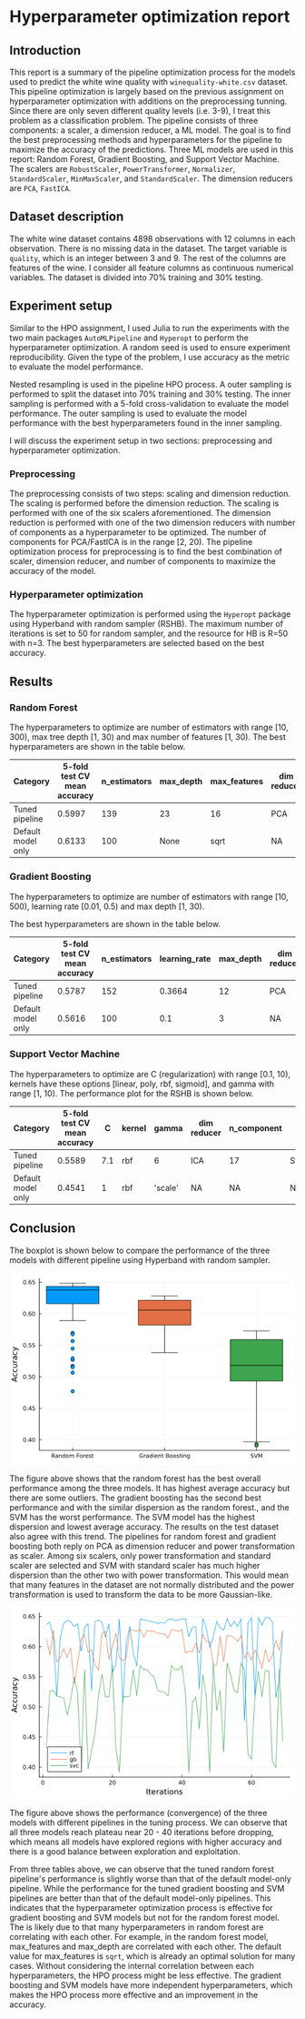 # Hyperparameter optimization report

## Introduction

This report is a summary of the pipeline optimization process for the models used to predict the white wine quality with `winequality-white.csv` dataset. This pipeline optimization is largely based on the previous assignment on hyperparameter optimization with additions on the preprocessing tunning. Since there are only seven different quality levels (i.e. 3-9), I treat this problem as a classification problem. The pipeline consists of three components: a scaler, a dimension reducer, a ML model. The goal is to find the best preprocessing methods and hyperparameters for the pipeline to maximize the accuracy of the predictions. Three ML models are used in this report: Random Forest, Gradient Boosting, and Support Vector Machine. The scalers are `RobustScaler`, `PowerTransformer`, `Normalizer`, `StandardScaler`, `MinMaxScaler`, and `StandardScaler`. The dimension reducers are `PCA`, `FastICA`.

## Dataset description

The white wine dataset contains 4898 observations with 12 columns in each observation. There is no missing data in the dataset. The target variable is `quality`, which is an integer between 3 and 9. The rest of the columns are features of the wine. I consider all feature columns as continuous numerical variables. The dataset is divided into 70% training and 30% testing.

## Experiment setup

Similar to the HPO assignment, I used Julia to run the experiments with the two main packages `AutoMLPipeline` and `Hyperopt` to perform the hyperparameter optimization. A random seed is used to ensure experiment reproducibility. Given the type of the problem, I use accuracy as the metric to evaluate the model performance.

Nested resampling is used in the pipeline HPO process. A outer sampling is performed to split the dataset into 70% training and 30% testing. The inner sampling is performed with a 5-fold cross-validation to evaluate the model performance. The outer sampling is used to evaluate the model performance with the best hyperparameters found in the inner sampling.

I will discuss the experiment setup in two sections: preprocessing and hyperparameter optimization.

### Preprocessing

The preprocessing consists of two steps: scaling and dimension reduction. The scaling is performed before the dimension reduction. The scaling is performed with one of the six scalers aforementioned. The dimension reduction is performed with one of the two dimension reducers with number of components as a hyperparameter to be optimized. The number of components for PCA/FastICA is in the range [2, 20). The pipeline optimization process for preprocessing is to find the best combination of scaler, dimension reducer, and number of components to maximize the accuracy of the model.


### Hyperparameter optimization

The hyperparameter optimization is performed using the `Hyperopt` package using Hyperband with random sampler (RSHB). The maximum number of iterations is set to 50 for random sampler, and the resource for HB is R=50 with n=3. The best hyperparameters are selected based on the best accuracy.

## Results

### Random Forest

The hyperparameters to optimize are number of estimators with range [10, 300), max tree depth [1, 30) and max number of features [1, 30). The best hyperparameters are shown in the table below.

| Category |5-fold test CV mean accuracy | n_estimators | max_depth | max_features | dim reducer | n_component | scaler| 
|---------|-------------|------------------|-------------|-------------|-------------|----------|----------|
| Tuned pipeline |  0.5997 | 139 | 23 | 16 | PCA | 6 | PowerTransformer |
| Default model only | 0.6133 | 100 | None | sqrt | NA | NA | NA |

### Gradient Boosting

The hyperparameters to optimize are number of estimators with range [10, 500), learning rate [0.01, 0.5) and max depth [1, 30).

The best hyperparameters are shown in the table below.

| Category | 5-fold test CV mean accuracy | n_estimators | learning_rate | max_depth | dim reducer | n_component | scaler|
|---------|---------|-------------|------------------|-------------|----------|----------|----------|
| Tuned pipeline | 0.5787 | 152 | 0.3664 | 12 | PCA | 11 | PowerTransformer |
| Default model only | 0.5616 | 100 | 0.1 | 3 | NA | NA | NA |

### Support Vector Machine

The hyperparameters to optimize are C (regularization) with range [0.1, 10), kernels have these options [linear, poly, rbf, sigmoid], and gamma with range [1, 10). The performance plot for the RSHB is shown below.

| Category | 5-fold test CV mean accuracy | C | kernel | gamma | dim reducer | n_component | scaler|
|---------|---------|-------------|------------------|-------------|----------|----------|----------|
| Tuned pipeline |0.5589 | 7.1 | rbf | 6 | ICA | 17 | StandardScaler |
| Default model only | 0.4541 | 1 | rbf | 'scale' | NA | NA | NA |


## Conclusion

The boxplot is shown below to compare the performance of the three models with different pipeline using Hyperband with random sampler.

![boxplot](./all_hbrs_perf_boxplot.png)

The figure above shows that the random forest has the best overall performance among the three models. It has highest average accuracy but there are some outliers. The gradient boosting has the second best performance and with the similar dispersion as the random forest., and the SVM has the worst performance. The SVM model has the highest dispersion and lowest average accuracy. The results on the test dataset also agree with this trend. The pipelines for random forest and gradient boosting both reply on PCA as dimension reducer and power transformation as scaler. Among six scalers, only power transformation and standard scaler are selected and SVM with standard scaler has much higher dispersion than the other two with power transformation. This would mean that many features in the dataset are not normally distributed and the power transformation is used to transform the data to be more Gaussian-like.

![perfplot](./perfplot.png)

The figure above shows the performance (convergence) of the three models with different pipelines in the tuning process. We can observe that all three models reach
plateau near 20 - 40 iterations before dropping, which means all models have explored regions with higher accuracy and there is a good balance between exploration and exploitation.

From three tables above, we can observe that the tuned random forest pipeline's performance is slightly worse than that of the default model-only pipeline. While the performance for
the tuned gradient boosting and SVM pipelines are better than that of the default model-only pipelines. This indicates that the hyperparameter optimization process is effective for gradient boosting and SVM models but not for the random forest model. The is likely due to that many hyperparameters in random forest are correlating with each other. For example, in the random forest model, max_features and max_depth are correlated with each other. The default value for max_features is `sqrt`, which is already an optimal solution for many cases. Without considering the internal correlation between each hyperparameters, the HPO process might be less effective. The gradient boosting and SVM models have more independent hyperparameters, which makes the HPO process more effective and an improvement in the accuracy.

